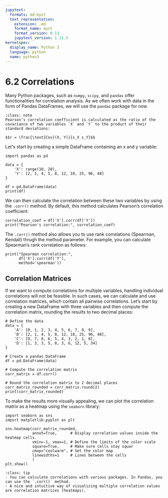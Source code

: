 ```yaml
---
jupytext:
  formats: md:myst
  text_representation:
    extension: .md
    format_name: myst
    format_version: 0.13
    jupytext_version: 1.11.5
kernelspec:
  display_name: Python 3
  language: python
  name: python3
---
```


# 6.2 Correlations

Many Python packages, such as `numpy`, `scipy`, and `pandas` offer functionalities for correlation analysis. As we often work with data in the form of Pandas DataFrames, we will use the `pandas` package for now.

```{admonition} Pearson´s correlation
:class: note
Pearson’s correlation coefficient is calculated as the ratio of the covariance of two variables `X` and `Y` to the product of their standard deviations:

$$r = \frac{\text{Cov}(X, Y)}{s_X s_Y}$$
```

Let's start by creating a simple DataFrame containing an x and y variable:

```{code-cell}
import pandas as pd

data = {
    'X': range(10, 20),
    'Y': [2, 1, 4, 5, 8, 12, 18, 25, 96, 48]
}

df = pd.DataFrame(data)
print(df)

```

We can then calculate the correlation between these two variables by using the `.corr()` method. By default, this method calculates Pearson’s correlation coefficient:

```{code-cell}
correlation_coef = df['X'].corr(df['Y'])
print("Pearson's correlation:", correlation_coef)
```

The `.corr()` method also allows you to use rank correlations (Spearman, Kendall) thrugh the method parameter. For example, you can calculate Spearman’s rank correlation as follows:

```{code-cell}
print("Spearman correlation:",
      df['X'].corr(df['Y'],
      method='spearman'))
```

## Correlation Matrices

If we want to compute correlations for multiple variables, handling individual correlations will not be feasible. In such cases, we can calculate and use correlation matrices, which contain all pairwise correlations. Let’s start by creating a new DataFrame with three variables and then compute the correlation matrix, rounding the results to two decimal places:

```{code-cell}
# Define the data
data = {
    'A': [0, 1, 2, 3, 4, 5, 6, 7, 8, 9],
    'B': [2, 1, 4, 5, 8, 12, 18, 25, 96, 48],
    'C': [9, 7, 8, 6, 5, 4, 3, 2, 1, 0],
    'D': [1, 3, 3, 5, 8, 3, 6, 12, 5, 34]
}

# Create a pandas DataFrame
df = pd.DataFrame(data)

# Compute the correlation matrix
corr_matrix = df.corr()

# Round the correlation matrix to 2 decimal places
corr_matrix_rounded = corr_matrix.round(2)
print(corr_matrix_rounded)
```

To make the results more visually appealing, we can plot the correlation matrix as a heatmap using the `seaborn` library:

```{code-cell}
import seaborn as sns
import matplotlib.pyplot as plt

sns.heatmap(corr_matrix_rounded, 
            annot=True,      # Display correlation values inside the heatmap cells.
            vmin=-1, vmax=1, # Define the limits of the color scale
            square=True,     # Make sure cells stay squar
            cmap="coolwarm", # Set the color map
            linewidths=1     # Lines between the cells
            )
plt.show()
```

```{admonition} Summary
:class: tip
- You can calculate correlations with various packages. In Pandas, you can use the `.corr()` method.
- A nice and intuitive way of visualizing multiple correlation values are correlation matrices (heatmaps).
```